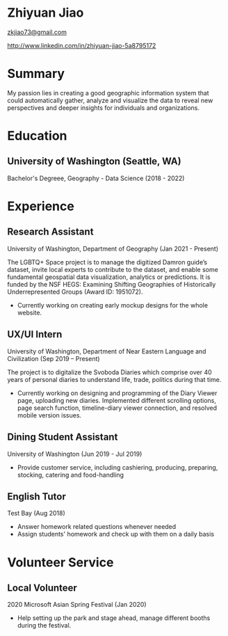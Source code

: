 # Zhiyuan Jiao

zkjiao73@gmail.com

http://www.linkedin.com/in/zhiyuan-jiao-5a8795172

# Summary

My passion lies in creating a good geographic information system that could automatically gather, analyze and visualize the data to reveal new perspectives and deeper insights for individuals and organizations.

# Education

## University of Washington (Seattle, WA)

Bachelor's Degreee, Geography - Data Science
(2018 - 2022)

# Experience

## Research Assistant
University of Washington, Department of Geography (Jan 2021 - Present)

The LGBTQ+ Space project is to manage the digitized Damron guide’s dataset, invite local experts to contribute to the dataset, and enable some fundamental geospatial data visualization, analytics or predictions. It is funded by the NSF HEGS: Examining Shifting Geographies of Historically Underrepresented Groups (Award ID: 1951072).
- Currently working on creating early mockup designs for the whole website.

## UX/UI Intern
University of Washington, Department of Near Eastern Language and Civilization (Sep 2019 – Present)

The project is to digitalize the Svoboda Diaries which comprise over 40 years of personal diaries to understand life, trade, politics during that time.
- Currently working on designing and programming of the Diary Viewer page, uploading new diaries. Implemented different scrolling options, page search function, timeline-diary viewer connection, and resolved mobile version issues.

## Dining Student Assistant
University of Washington (Jun 2019 - Jul 2019)

- Provide customer service, including cashiering, producing, preparing, stocking, catering and food-handling

## English Tutor
Test Bay (Aug 2018)

- Answer homework related questions whenever needed
- Assign students' homework and check up with them on a daily basis

# Volunteer Service

## Local Volunteer
2020 Microsoft Asian Spring Festival (Jan 2020)

- Help setting up the park and stage ahead, manage different booths during the festival.
